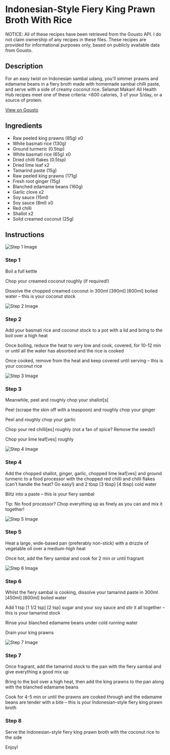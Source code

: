 # Indonesian-Style Fiery King Prawn Broth With Rice

NOTICE: All of these recipes have been retrieved from the Gousto API. I do not claim ownership of any recipes in these files. These recipes are provided for informational purposes only, based on publicly available data from Gousto.

## Description

For an easy twist on Indonesian sambal udang, you'll simmer prawns and edamame beans in a fiery broth made with homemade sambal chilli paste, and serve with a side of creamy coconut rice. Selamat Makan! All Health Hub recipes meet one of these criteria: <600 calories, 3 of your 5/day, or a source of protein.


[View on Gousto](https://www.gousto.co.uk/recipes/cookbook/indonesian-fiery-prawn-broth-coconut-rice)

## Ingredients

- Raw peeled king prawns (85g) x0
- White basmati rice (130g)
- Ground turmeric (0.5tsp)
- White basmati rice (65g) x0
- Dried chilli flakes (0.5tsp)
- Dried lime leaf x2
- Tamarind paste (15g)
- Raw peeled king prawns (171g)
- Fresh root ginger (15g)
- Blanched edamame beans (160g)
- Garlic clove x2
- Soy sauce (15ml)
- Soy sauce (8ml) x0
- Red chilli
- Shallot x2
- Solid creamed coconut (25g)

## Instructions

![Step 1 Image](https://production-media.gousto.co.uk/cms/recipe-step-image/step-1-1585748043024-x200.jpg)

### Step 1

Boil a full kettle

Chop your creamed coconut roughly (if required!)

Dissolve the chopped creamed coconut in 300ml <span class="text-purple">[390ml]</span> <span class="text-danger">[600ml]</span> boiled water – this is your coconut stock

![Step 2 Image](https://production-media.gousto.co.uk/cms/recipe-step-image/step-2-1585748046591-x200.jpg)

### Step 2

Add your basmati rice and coconut stock to a pot with a lid and bring to the boil over a high heat

Once boiling, reduce the heat to very low and cook, covered, for 10-12 min or until all the water has absorbed and the rice is cooked

Once cooked, remove from the heat and keep covered until serving – this is your coconut rice

![Step 3 Image](https://production-media.gousto.co.uk/cms/recipe-step-image/step-3-1585748051440-x200.jpg)

### Step 3

Meanwhile, peel and roughly chop your shallot[s]

Peel (scrape the skin off with a teaspoon) and roughly chop your ginger

Peel and roughly chop your garlic

Chop your red chilli[es] roughly (not a fan of spice? Remove the seeds!)

Chop your lime leaf[ves] roughly

![Step 4 Image](https://production-media.gousto.co.uk/cms/recipe-step-image/step-4-1585748057562-x200.jpg)

### Step 4

Add the chopped shallot, ginger, garlic, chopped lime leaf[ves] and ground turmeric to a food processor with the chopped red chilli and chilli flakes (can't handle the heat? Go easy!) and 2 tbsp <span class="text-purple">[3 tbsp]</span><span class="text-danger"> [4 tbsp] </span>cold water

Blitz into a paste – this is your fiery sambal

Tip: No food processor? Chop everything up as finely as you can and mix it together!

![Step 5 Image](https://production-media.gousto.co.uk/cms/recipe-step-image/step-5-1585748061645-x200.jpg)

### Step 5

Heat a large, wide-based pan (preferably non-stick) with a drizzle of vegetable oil over a medium-high heat

Once hot, add the fiery sambal and cook for 2 min or until fragrant

![Step 6 Image](https://production-media.gousto.co.uk/cms/recipe-step-image/step-6-1585748065673-x200.jpg)

### Step 6

Whilst the fiery sambal is cooking, dissolve your tamarind paste in 300ml <span class="text-purple">[450ml] </span><span class="text-danger">[600ml] </span>boiled water

Add 1 tsp <span class="text-purple">[1 1/2 tsp]</span><span class="text-danger"> [2 tsp] </span>sugar and your soy sauce and stir it all together – this is your tamarind stock

Rinse your blanched edamame beans under cold running water

Drain your king prawns

![Step 7 Image](https://production-media.gousto.co.uk/cms/recipe-step-image/step-7-1585748074894-x200.jpg)

### Step 7

Once fragrant, add the tamarind stock to the pan with the fiery sambal and give everything a good mix up

Bring to the boil over a high heat, then add the king prawns to the pan along with the blanched edamame beans

Cook for 4-5 min or until the prawns are cooked through and the edamame beans are tender with a bite – this is your Indonesian-style fiery king prawn broth

### Step 8

Serve the Indonesian-style fiery king prawn broth with the coconut rice to the side

Enjoy!

